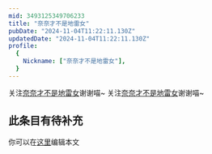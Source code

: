 ```yaml
---
mid: 3493125349706233
title: "奈奈才不是地雷女"
pubDate: "2024-11-04T11:22:11.130Z"
updatedDate: "2024-11-04T11:22:11.130Z"
profile:
  {
    Nickname: ["奈奈才不是地雷女"],
  }
---
```


关注[奈奈才不是地雷女](https://space.bilibili.com/3493125349706233)谢谢喵~ 关注[奈奈才不是地雷女](https://space.bilibili.com/3493125349706233)谢谢喵~

## 此条目有待补充
你可以在[这里](https://github.com/Yuhanawa/VTuber.ICU-Content/edit/master/v/奈奈才不是地雷女/index.md)编辑本文
